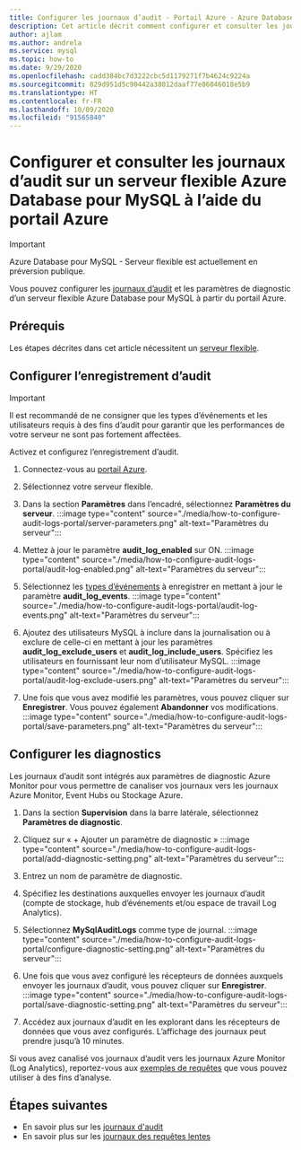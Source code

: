 ```yaml
---
title: Configurer les journaux d’audit - Portail Azure - Azure Database pour MySQL - Serveur flexible
description: Cet article décrit comment configurer et consulter les journaux d’audit sur un serveur flexible Azure Database pour MySQL à partir du portail Azure.
author: ajlam
ms.author: andrela
ms.service: mysql
ms.topic: how-to
ms.date: 9/29/2020
ms.openlocfilehash: cadd384bc7d3222cbc5d1179271f7b4624c9224a
ms.sourcegitcommit: 829d951d5c90442a38012daaf77e86046018e5b9
ms.translationtype: HT
ms.contentlocale: fr-FR
ms.lasthandoff: 10/09/2020
ms.locfileid: "91565840"
---
```

# <a name="configure-and-access-audit-logs-for-azure-database-for-mysql---flexible-server-using-the-azure-portal"></a>Configurer et consulter les journaux d’audit sur un serveur flexible Azure Database pour MySQL à l’aide du portail Azure

> [!IMPORTANT]
> Azure Database pour MySQL - Serveur flexible est actuellement en préversion publique.

Vous pouvez configurer les [journaux d’audit](concepts-audit-logs.md) et les paramètres de diagnostic d’un serveur flexible Azure Database pour MySQL à partir du portail Azure.

## <a name="prerequisites"></a>Prérequis
Les étapes décrites dans cet article nécessitent un [serveur flexible](quickstart-create-server-portal.md).

## <a name="configure-audit-logging"></a>Configurer l’enregistrement d’audit

>[!IMPORTANT]
> Il est recommandé de ne consigner que les types d’événements et les utilisateurs requis à des fins d’audit pour garantir que les performances de votre serveur ne sont pas fortement affectées.

Activez et configurez l’enregistrement d’audit.

1. Connectez-vous au [portail Azure](https://portal.azure.com/).

1. Sélectionnez votre serveur flexible.

1. Dans la section **Paramètres** dans l’encadré, sélectionnez **Paramètres du serveur**.
    :::image type="content" source="./media/how-to-configure-audit-logs-portal/server-parameters.png" alt-text="Paramètres du serveur":::

1. Mettez à jour le paramètre **audit_log_enabled** sur ON.
    :::image type="content" source="./media/how-to-configure-audit-logs-portal/audit-log-enabled.png" alt-text="Paramètres du serveur":::

1. Sélectionnez les [types d’événements](concepts-audit-logs.md#configure-audit-logging) à enregistrer en mettant à jour le paramètre **audit_log_events**.
    :::image type="content" source="./media/how-to-configure-audit-logs-portal/audit-log-events.png" alt-text="Paramètres du serveur":::

1. Ajoutez des utilisateurs MySQL à inclure dans la journalisation ou à exclure de celle-ci en mettant à jour les paramètres **audit_log_exclude_users** et **audit_log_include_users**. Spécifiez les utilisateurs en fournissant leur nom d’utilisateur MySQL.
    :::image type="content" source="./media/how-to-configure-audit-logs-portal/audit-log-exclude-users.png" alt-text="Paramètres du serveur":::

1. Une fois que vous avez modifié les paramètres, vous pouvez cliquer sur **Enregistrer**. Vous pouvez également **Abandonner** vos modifications.
    :::image type="content" source="./media/how-to-configure-audit-logs-portal/save-parameters.png" alt-text="Paramètres du serveur":::

## <a name="set-up-diagnostics"></a>Configurer les diagnostics

Les journaux d’audit sont intégrés aux paramètres de diagnostic Azure Monitor pour vous permettre de canaliser vos journaux vers les journaux Azure Monitor, Event Hubs ou Stockage Azure.

1. Dans la section **Supervision** dans la barre latérale, sélectionnez **Paramètres de diagnostic**.

1. Cliquez sur « + Ajouter un paramètre de diagnostic » :::image type="content" source="./media/how-to-configure-audit-logs-portal/add-diagnostic-setting.png" alt-text="Paramètres du serveur":::

1. Entrez un nom de paramètre de diagnostic.

1. Spécifiez les destinations auxquelles envoyer les journaux d’audit (compte de stockage, hub d’événements et/ou espace de travail Log Analytics).

1. Sélectionnez **MySqlAuditLogs** comme type de journal.
    :::image type="content" source="./media/how-to-configure-audit-logs-portal/configure-diagnostic-setting.png" alt-text="Paramètres du serveur":::

1. Une fois que vous avez configuré les récepteurs de données auxquels envoyer les journaux d’audit, vous pouvez cliquer sur **Enregistrer**.
    :::image type="content" source="./media/how-to-configure-audit-logs-portal/save-diagnostic-setting.png" alt-text="Paramètres du serveur":::

1. Accédez aux journaux d’audit en les explorant dans les récepteurs de données que vous avez configurés. L’affichage des journaux peut prendre jusqu’à 10 minutes.

Si vous avez canalisé vos journaux d’audit vers les journaux Azure Monitor (Log Analytics), reportez-vous aux [exemples de requêtes](concepts-audit-logs.md#analyze-logs-in-azure-monitor-logs) que vous pouvez utiliser à des fins d’analyse.  

## <a name="next-steps"></a>Étapes suivantes

- En savoir plus sur les [journaux d'audit](concepts-audit-logs.md)
- En savoir plus sur les [journaux des requêtes lentes](concepts-slow-query-logs.md)
<!-- - Learn how to configure audit logs in the [Azure CLI](howto-configure-audit-logs-cli.md)-->